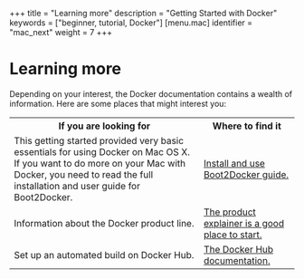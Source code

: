 +++
title = "Learning more"
description = "Getting Started with Docker"
keywords = ["beginner, tutorial, Docker"]
[menu.mac]
identifier = "mac_next"
weight = 7
+++

# Learning more

Depending on your interest, the Docker documentation contains a wealth of information.  Here are some places that might interest you:

<style type="text/css">
</style>
<table class="tutorial">
  <tr>
    <th class="tg-031e">If you are looking for</th>
    <th class="tg-031e">Where to find it</th>
  </tr>
  <tr>
    <td class="tg-031e">This getting started provided very basic essentials for using Docker on Mac OS X. If you want to do more on your Mac with Docker, you need to read the full installation and user guide for Boot2Docker.</td>
    <td class="tg-031e"><a href="http://docs.docker.com/installation/mac/">Install and use Boot2Docker guide.</a></td>
  </tr>
  <tr>
    <td class="tg-031e">Information about the Docker product line.</td>
    <td class="tg-031e"><a href="http:/www.docker.com/products">The product explainer is a good place to start.</a></td>
  </tr>

  <tr>
    <td class="tg-031e">Set up an automated build on Docker Hub.</td>
    <td class="tg-031e"><a href="http://docs.docker.com/docker-hub/">The Docker Hub documentation.</a></td>
  </tr>
</table>


	

&nbsp;